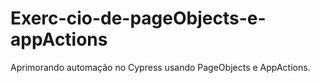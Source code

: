 # Exerc-cio-de-pageObjects-e-appActions
Aprimorando automação no Cypress usando PageObjects e AppActions.

